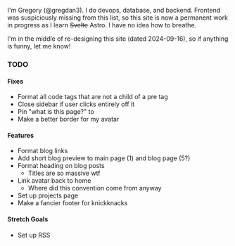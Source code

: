 I'm Gregory (@gregdan3). I do devops, database, and backend. Frontend was
suspiciously missing from this list, so this site is now a permanent work in
progress as I learn ~~Svelte~~ Astro. I have no idea how to breathe.

I'm in the middle of re-designing this site (dated 2024-09-16), so if anything
is funny, let me know!

### TODO

#### Fixes

- Format all code tags that are not a child of a pre tag
- Close sidebar if user clicks entirely off it
- Pin "what is this page?" to
- Make a better border for my avatar

#### Features

- Format blog links
- Add short blog preview to main page (1) and blog page (5?)
- Format heading on blog posts
  - Titles are so massive wtf
- Link avatar back to home
  - Where did this convention come from anyway
- Set up projects page
- Make a fancier footer for knickknacks

#### Stretch Goals

- Set up RSS
